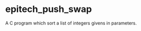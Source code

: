 epitech_push_swap
=================

A C program which sort a list of integers givens in parameters.
